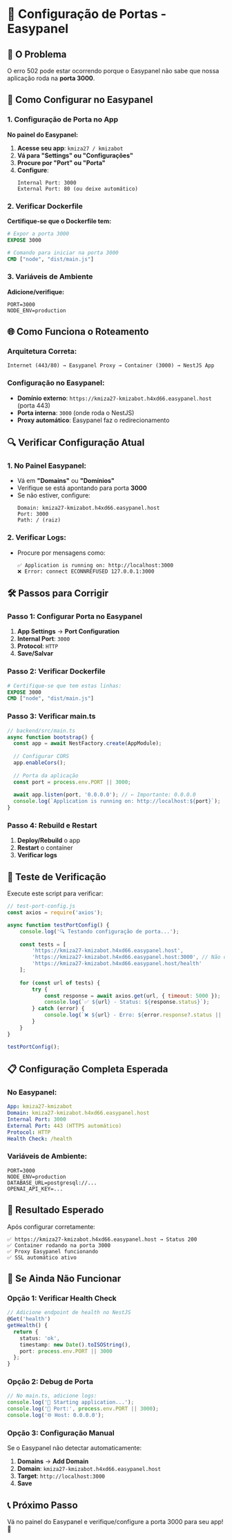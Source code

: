 # 🚪 Configuração de Portas - Easypanel

## 🎯 **O Problema**
O erro 502 pode estar ocorrendo porque o Easypanel não sabe que nossa aplicação roda na **porta 3000**.

## 🔧 **Como Configurar no Easypanel**

### **1. Configuração de Porta no App**

**No painel do Easypanel:**

1. **Acesse seu app**: `kmiza27 / kmizabot`
2. **Vá para "Settings" ou "Configurações"**
3. **Procure por "Port" ou "Porta"**
4. **Configure**:
   ```
   Internal Port: 3000
   External Port: 80 (ou deixe automático)
   ```

### **2. Verificar Dockerfile**

**Certifique-se que o Dockerfile tem:**
```dockerfile
# Expor a porta 3000
EXPOSE 3000

# Comando para iniciar na porta 3000
CMD ["node", "dist/main.js"]
```

### **3. Variáveis de Ambiente**

**Adicione/verifique:**
```env
PORT=3000
NODE_ENV=production
```

## 🌐 **Como Funciona o Roteamento**

### **Arquitetura Correta:**
```
Internet (443/80) → Easypanel Proxy → Container (3000) → NestJS App
```

### **Configuração no Easypanel:**
- **Domínio externo**: `https://kmiza27-kmizabot.h4xd66.easypanel.host` (porta 443)
- **Porta interna**: `3000` (onde roda o NestJS)
- **Proxy automático**: Easypanel faz o redirecionamento

## 🔍 **Verificar Configuração Atual**

### **1. No Painel Easypanel:**
- Vá em **"Domains"** ou **"Domínios"**
- Verifique se está apontando para porta **3000**
- Se não estiver, configure:
  ```
  Domain: kmiza27-kmizabot.h4xd66.easypanel.host
  Port: 3000
  Path: / (raiz)
  ```

### **2. Verificar Logs:**
- Procure por mensagens como:
  ```
  ✅ Application is running on: http://localhost:3000
  ❌ Error: connect ECONNREFUSED 127.0.0.1:3000
  ```

## 🛠️ **Passos para Corrigir**

### **Passo 1: Configurar Porta no Easypanel**
1. **App Settings** → **Port Configuration**
2. **Internal Port**: `3000`
3. **Protocol**: `HTTP`
4. **Save/Salvar**

### **Passo 2: Verificar Dockerfile**
```dockerfile
# Certifique-se que tem estas linhas:
EXPOSE 3000
CMD ["node", "dist/main.js"]
```

### **Passo 3: Verificar main.ts**
```typescript
// backend/src/main.ts
async function bootstrap() {
  const app = await NestFactory.create(AppModule);
  
  // Configurar CORS
  app.enableCors();
  
  // Porta da aplicação
  const port = process.env.PORT || 3000;
  
  await app.listen(port, '0.0.0.0'); // ← Importante: 0.0.0.0
  console.log(`Application is running on: http://localhost:${port}`);
}
```

### **Passo 4: Rebuild e Restart**
1. **Deploy/Rebuild** o app
2. **Restart** o container
3. **Verificar logs**

## 🧪 **Teste de Verificação**

Execute este script para verificar:

```javascript
// test-port-config.js
const axios = require('axios');

async function testPortConfig() {
    console.log('🔍 Testando configuração de porta...');
    
    const tests = [
        'https://kmiza27-kmizabot.h4xd66.easypanel.host',
        'https://kmiza27-kmizabot.h4xd66.easypanel.host:3000', // Não deve funcionar
        'https://kmiza27-kmizabot.h4xd66.easypanel.host/health'
    ];
    
    for (const url of tests) {
        try {
            const response = await axios.get(url, { timeout: 5000 });
            console.log(`✅ ${url} - Status: ${response.status}`);
        } catch (error) {
            console.log(`❌ ${url} - Erro: ${error.response?.status || error.message}`);
        }
    }
}

testPortConfig();
```

## 📋 **Configuração Completa Esperada**

### **No Easypanel:**
```yaml
App: kmiza27-kmizabot
Domain: kmiza27-kmizabot.h4xd66.easypanel.host
Internal Port: 3000
External Port: 443 (HTTPS automático)
Protocol: HTTP
Health Check: /health
```

### **Variáveis de Ambiente:**
```env
PORT=3000
NODE_ENV=production
DATABASE_URL=postgresql://...
OPENAI_API_KEY=...
```

## 🎯 **Resultado Esperado**

Após configurar corretamente:
```
✅ https://kmiza27-kmizabot.h4xd66.easypanel.host → Status 200
✅ Container rodando na porta 3000
✅ Proxy Easypanel funcionando
✅ SSL automático ativo
```

## 🚨 **Se Ainda Não Funcionar**

### **Opção 1: Verificar Health Check**
```typescript
// Adicione endpoint de health no NestJS
@Get('health')
getHealth() {
  return { 
    status: 'ok', 
    timestamp: new Date().toISOString(),
    port: process.env.PORT || 3000
  };
}
```

### **Opção 2: Debug de Porta**
```typescript
// No main.ts, adicione logs:
console.log('🚀 Starting application...');
console.log('📡 Port:', process.env.PORT || 3000);
console.log('🌐 Host: 0.0.0.0');
```

### **Opção 3: Configuração Manual**
Se o Easypanel não detectar automaticamente:
1. **Domains** → **Add Domain**
2. **Domain**: `kmiza27-kmizabot.h4xd66.easypanel.host`
3. **Target**: `http://localhost:3000`
4. **Save**

## 📞 **Próximo Passo**

Vá no painel do Easypanel e verifique/configure a porta 3000 para seu app! 🎯 